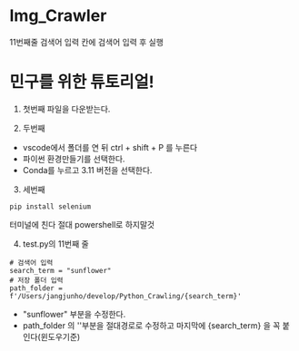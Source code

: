 # Img_Crawler

11번째줄 검색어 입력 칸에 검색어 입력 후 실행


# 민구를 위한 튜토리얼!

1. 첫번째 파일을 다운받는다.

2. 두번째 
 * vscode에서 폴더를 연 뒤 ctrl + shift + P 를 누른다
 * 파이썬 환경만들기를 선택한다.
 * Conda를 누르고 3.11 버전을 선택한다.

3. 세번째
```
pip install selenium
```
터미널에 친다 절대 powershell로 하지말것

4. test.py의 11번째 줄
```
# 검색어 입력
search_term = "sunflower"
# 저장 폴더 입력
path_folder = f'/Users/jangjunho/develop/Python_Crawling/{search_term}'

```
 * "sunflower" 부분을 수정한다.
 * path_folder 의 ''부분을 절대경로로 수정하고 마지막에 \{search_term} 을 꼭 붙인다(윈도우기준)
 
